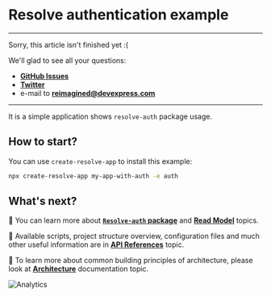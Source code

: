 # **Resolve authentication example**

-------------------------------------------------------------------------
Sorry, this article isn't finished yet :(

We'll glad to see all your questions:
* [**GitHub Issues**](https://github.com/reimagined/resolve/issues)
* [**Twitter**](https://twitter.com/resolvejs)
* e-mail to **reimagined@devexpress.com**
-------------------------------------------------------------------------

It is a simple application shows `resolve-auth` package usage.

## How to start?

You can use `create-resolve-app` to install this example:

```bash
npx create-resolve-app my-app-with-auth -e auth
```

## What's next?

📑 You can learn more about [**`Resolve-auth` package**](https://github.com/reimagined/resolve/blob/master/packages/resolve-auth) and [**Read Model**](https://github.com/reimagined/resolve/blob/master/docs/Read%20Model.md) topics.

📑 Available scripts, project structure overview, configuration files and much other useful information are in [**API References**](https://github.com/reimagined/resolve/blob/master/docs/API%20References.md) topic.

📑 To learn more about common building principles of architecture, please look at [**Architecture**](https://github.com/reimagined/resolve/blob/master/docs/Architecture.md) documentation topic.

![Analytics](https://ga-beacon.appspot.com/UA-118635726-1/examples-with-authentication-readme?pixel)
